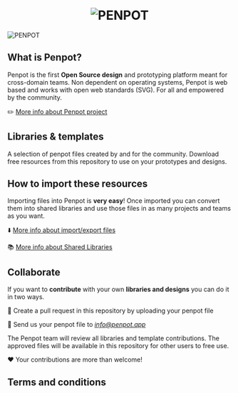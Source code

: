 <h1 align="center">
  <br>
  <img src="https://penpot.app/images/readme/readme-logo.jpg" alt="PENPOT">
</h1>

![PENPOT](https://penpot.app/images/readme/home-ui.jpg)

## What is Penpot? ##

Penpot is the first **Open Source design** and prototyping platform meant for cross-domain teams. Non dependent on operating systems, Penpot is web based and works with open web standards (SVG). For all and empowered by the community.

✏️ [More info about Penpot project](https://github.com/penpot/penpot)

## Libraries & templates ##

A selection of penpot files created by and for the community. Download free resources from this repository to use on your prototypes and designs.

## How to import these resources ##

Importing files into Penpot is **very easy**!
Once imported you can convert them into shared libraries and use those files in as many projects and teams as you want.

⬇️ [More info about import/export files](https://help.penpot.app/user-guide/import-export/)

📚 [More info about Shared Libraries](https://help.penpot.app/user-guide/libraries/#shared-libraries)

## Collaborate ##

If you want to **contribute** with your own **libraries and designs** you can do it in two ways. 

🤟 Create a pull request in this repository by uploading your penpot file

📧 Send us your penpot file to *info@penpot.app*

The Penpot team will review all libraries and template contributions. The approved files will be available in this repository for other users to free use.

❤️ Your contributions are more than welcome!

## Terms and conditions ##
